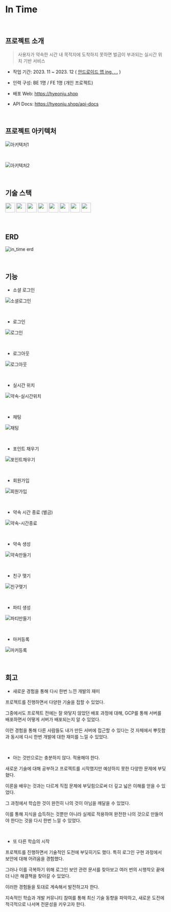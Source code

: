 # In Time

</br>

## 프로젝트 소개

> 사용자가 약속한 시간 내 목적지에 도착하지 못하면 벌금이 부과되는 실시간 위치 기반 서비스

- 작업 기간: 2023. 11 ~ 2023. 12 ( [안드로이드 앱 ing. . .](https://github.com/hj0128/in_time_android) )

- 인력 구성: BE 1명 / FE 1명 (개인 프로젝트)

- 배포 Web: https://hyeonju.shop

- API Docs: https://hyeonju.shop/api-docs

</br>

## 프로젝트 아키텍처

![아키텍처1](https://github.com/hj0128/in_time/assets/112938143/e28ff6f0-803c-4e52-aa7b-eb87072bc43b)

</br>

![아키텍처2](https://github.com/hj0128/in_time/assets/112938143/dde2d2de-cedf-4c0c-9bdb-ceb6b9b29eba)

</br>

## 기술 스택

<img src="https://img.shields.io/badge/NestJS 10-E34F26?style=flat-square&logo=NestJs&logoColor=white" height="30px" /> <img src="https://img.shields.io/badge/Node.js 18-339933?style=flat-square&logo=Node.js&logoColor=white" height="30px" /> <img src="https://img.shields.io/badge/Typescript-3178C6?style=flat-square&logo=Typescript&logoColor=white" height="30px" /> <img src="https://img.shields.io/badge/MySQL-4479A1?style=flat-square&logo=MySQL&logoColor=white" height="30px" /> <img src="https://img.shields.io/badge/Redis-DC382D?style=flat-square&logo=Redis&logoColor=white" height="30px" /> <img src="https://img.shields.io/badge/TypeORM-FF7F00?style=flat-square&logo=TypeORM&logoColor=white" height="30px" > <img src="https://img.shields.io/badge/Docker-2496ED?style=flat-square&logo=Docker&logoColor=white" height="30px" /> <img src="https://img.shields.io/badge/Google Cloud-4285F4?style=flat-square&logo=Google Cloud&logoColor=white" height="30px" />

</br>

## ERD

![in_time erd](https://github.com/hj0128/in_time/assets/112938143/382f8588-27a4-4004-96b9-92a6693915d0)

</br>

## 기능

- 소셜 로그인

![소셜로그인](https://github.com/hj0128/in_time/assets/112938143/413de3b0-9d6d-4f5f-a0f3-c0b6e9c0459b)

</br>

- 로그인

![로그인](https://github.com/hj0128/in_time/assets/112938143/9812d93c-f80a-4e84-a1b5-66ad73e05185)

</br>

- 로그아웃

![로그아웃](https://github.com/hj0128/in_time/assets/112938143/97b1aa96-f73c-4d31-9108-93b3e1e7fe8b)

</br>

- 실시간 위치

![약속-실시간위치](https://github.com/hj0128/in_time/assets/112938143/6942461c-8c73-4786-afc1-e5a8873e9291)

</br>

- 채팅

![채팅](https://github.com/hj0128/in_time/assets/112938143/c1a4f497-0e1b-475e-bde7-053fe4f48c18)

</br>

- 포인트 채우기

![포인트채우기](https://github.com/hj0128/in_time/assets/112938143/f3a38800-a230-4413-a36b-15ab76a1ab66)

</br>

- 회원가입

![회원가입](https://github.com/hj0128/in_time/assets/112938143/4b91f644-edc4-4463-8cdd-79d1cda78267)

</br>

- 약속 시간 종료 (벌금)

![약속-시간종료](https://github.com/hj0128/in_time/assets/112938143/872328b9-d203-4f25-a980-27c113e9009a)

</br>

- 약속 생성

![약속만들기](https://github.com/hj0128/in_time/assets/112938143/f7a814b2-5c90-4f6a-a0d2-5425109ed728)

</br>

- 친구 맺기

![친구맺기](https://github.com/hj0128/in_time/assets/112938143/80dfd272-b094-4a34-a2b6-521f4fa96307)

</br>

- 파티 생성

![파티만들기](https://github.com/hj0128/in_time/assets/112938143/8e962138-0f3e-45b1-b295-683876dab8eb)

</br>

- 마커등록

![마커등록](https://github.com/hj0128/in_time/assets/112938143/dc3840f3-48fa-4946-86ac-34c9595462e3)

</br>

## 회고
- 새로운 경험을 통해 다시 한번 느낀 개발의 재미

프로젝트를 진행하면서 다양한 기술을 접할 수 있었다.

그중에서도 프로젝트 전에는 잘 와닿지 않았던 배포 과정에 대해, GCP를 통해 서버를 배포하면서 어떻게 서버가 배포되는지 알 수 있었다.

이런 경험을 통해 다른 사람들도 내가 만든 서버에 접근할 수 있다는 것 자체에서 뿌듯함과 동시에 다시 한번 개발에 대한 재미를 느낄 수 있었다.

</br>

- 아는 것만으로는 충분하지 않다. 적용해야 한다.

새로운 기술에 대해 공부하고 프로젝트를 시작했지만 예샹하지 못한 다양한 문제에 부딪혔다.

이론을 배우는 것과는 다르게 직접 문제에 부딪힘으로써 더 깊고 넓은 이해를 얻을 수 있었다.

그 과정에서 학습한 것이 완전히 나의 것이 아님을 깨달을 수 있었다.

이를 통해 지식을 습득하는 것뿐만 아니라 실제로 적용하여 완전한 나의 것으로 만들어야 한다는 것을 다시 한번 느낄 수 있었다.

</br>

- 또 다른 학습의 시작

프로젝트를 진행하면서 기술적인 도전에 부딪히기도 했다. 특히 로그인 구현 과정에서 보안에 대해 어려움을 경험했다.

그러나 이를 극복하기 위해 로그인 보안 관련 문서를 찾아보고 여러 번의 시행착오 끝에 더 나은 해결책을 찾아갈 수 있었다.

이러한 경험들을 토대로 계속해서 발전하고자 한다.

지속적인 학습과 개발 커뮤니티 참여를 통해 최신 기술 동향을 파악하고, 새로운 도전에 적극적으로 나서며 전문성을 키우고자 한다.
